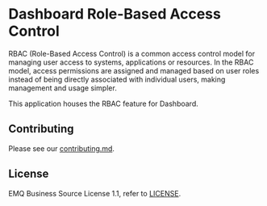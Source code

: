 # Dashboard Role-Based Access Control

RBAC (Role-Based Access Control) is a common access control model for managing user access to systems, applications or resources.
In the RBAC model, access permissions are assigned and managed based on user roles instead of being directly associated with individual users,
making management and usage simpler.

This application houses the RBAC feature for Dashboard.

## Contributing

Please see our [contributing.md](../../CONTRIBUTING.md).

## License

EMQ Business Source License 1.1, refer to [LICENSE](BSL.txt).
